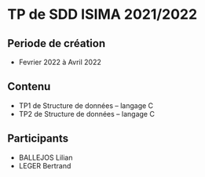 # TP de SDD ISIMA 2021/2022

## Periode de création

- Fevrier 2022 à Avril 2022

## Contenu

* TP1 de Structure de données – langage C
* TP2 de Structure de données – langage C

## Participants

* BALLEJOS Lilian
* LEGER Bertrand
